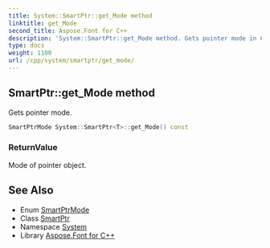 ```yaml
---
title: System::SmartPtr::get_Mode method
linktitle: get_Mode
second_title: Aspose.Font for C++
description: 'System::SmartPtr::get_Mode method. Gets pointer mode in C++.'
type: docs
weight: 1100
url: /cpp/system/smartptr/get_mode/
---
```

## SmartPtr::get_Mode method


Gets pointer mode.

```cpp
SmartPtrMode System::SmartPtr<T>::get_Mode() const
```


### ReturnValue

Mode of pointer object.

## See Also

* Enum [SmartPtrMode](../../smartptrmode/)
* Class [SmartPtr](../)
* Namespace [System](../../)
* Library [Aspose.Font for C++](../../../)
